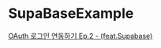 # SupaBaseExample

[OAuth 로그인 연동하기 Ep.2 - (feat.Supabase)](https://blog.naver.com/lukewire129/223171548769)

